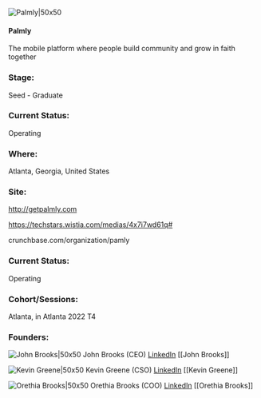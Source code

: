 

![Palmly|50x50](https://apimg.techstars.com/connect/images/image_files/62c730c4db450b000890fd0b/original/Logo_-_horizontal.png)

#### Palmly
The mobile platform where people build community and grow in faith together

### Stage: 
Seed - Graduate 

### Current Status: 
Operating

### Where:
Atlanta, Georgia, United States

### Site:
http://getpalmly.com

https://techstars.wistia.com/medias/4x7i7wd61q#

crunchbase.com/organization/pamly

### Current Status: 
Operating

### Cohort/Sessions: 
Atlanta, in Atlanta 2022 T4

### Founders: 

![John Brooks|50x50](https://www.f6s.com/content-resource/profiles/2998513_th2.jpg) John Brooks (CEO) [LinkedIn](https://linkedin.com/in/john-brooks-879457196) [[John Brooks]]

![Kevin Greene|50x50]() Kevin Greene (CSO) [LinkedIn](https://) [[Kevin Greene]]

![Orethia Brooks|50x50]() Orethia Brooks (COO) [LinkedIn](https://linkedin.com/in/ritabrooks0101) [[Orethia Brooks]]


